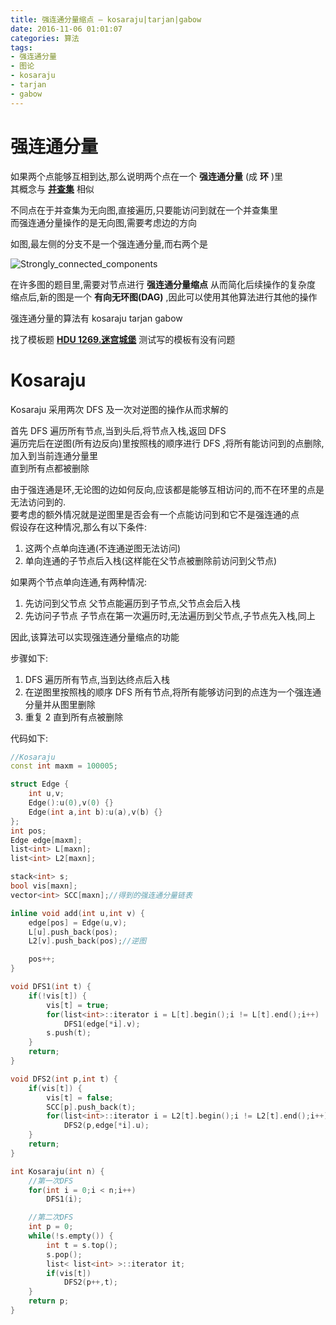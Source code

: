 ```yaml
---
title: 强连通分量缩点 — kosaraju|tarjan|gabow
date: 2016-11-06 01:01:07
categories: 算法
tags:
- 强连通分量
- 图论
- kosaraju
- tarjan
- gabow
---
```

# 强连通分量
如果两个点能够互相到达,那么说明两个点在一个 **强连通分量** (成 **环** )里  
其概念与 [**并查集**](/post/Algorithm/Union_Find.html) 相似  

不同点在于并查集为无向图,直接遍历,只要能访问到就在一个并查集里  
而强连通分量操作的是无向图,需要考虑边的方向  

如图,最左侧的分支不是一个强连通分量,而右两个是  

![Strongly_connected_components](/post/img/strongly_connected_components_1.png)

在许多图的题目里,需要对节点进行 **强连通分量缩点** 从而简化后续操作的复杂度  
缩点后,新的图是一个 **有向无环图(DAG)** ,因此可以使用其他算法进行其他的操作  

强连通分量的算法有 kosaraju tarjan gabow  

找了模板题 [**HDU 1269.迷宫城堡**](/post/HDU/1269.html) 测试写的模板有没有问题

<!--more-->

# Kosaraju
Kosaraju 采用两次 DFS 及一次对逆图的操作从而求解的   

首先 DFS 遍历所有节点,当到头后,将节点入栈,返回 DFS  
遍历完后在逆图(所有边反向)里按照栈的顺序进行 DFS ,将所有能访问到的点删除,加入到当前连通分量里  
直到所有点都被删除  

由于强连通是环,无论图的边如何反向,应该都是能够互相访问的,而不在环里的点是无法访问到的.  
要考虑的额外情况就是逆图里是否会有一个点能访问到和它不是强连通的点  
假设存在这种情况,那么有以下条件:
1. 这两个点单向连通(不连通逆图无法访问)
2. 单向连通的子节点后入栈(这样能在父节点被删除前访问到父节点)

如果两个节点单向连通,有两种情况: 
 1. 先访问到父节点
  父节点能遍历到子节点,父节点会后入栈
 2. 先访问子节点
  子节点在第一次遍历时,无法遍历到父节点,子节点先入栈,同上 

因此,该算法可以实现强连通分量缩点的功能  

步骤如下:
1. DFS 遍历所有节点,当到达终点后入栈
2. 在逆图里按照栈的顺序 DFS 所有节点,将所有能够访问到的点连为一个强连通分量并从图里删除
3. 重复 2 直到所有点被删除  

代码如下:

```cpp Kosaraju
//Kosaraju
const int maxm = 100005;

struct Edge {
	int u,v;
	Edge():u(0),v(0) {}
	Edge(int a,int b):u(a),v(b) {}
};
int pos;
Edge edge[maxm];
list<int> L[maxn];
list<int> L2[maxn];

stack<int> s;
bool vis[maxn];
vector<int> SCC[maxn];//得到的强连通分量链表

inline void add(int u,int v) {
	edge[pos] = Edge(u,v);
	L[u].push_back(pos);
	L2[v].push_back(pos);//逆图

	pos++;
}

void DFS1(int t) {
	if(!vis[t]) {
		vis[t] = true;
		for(list<int>::iterator i = L[t].begin();i != L[t].end();i++)
			DFS1(edge[*i].v);
		s.push(t);
	}
	return;
}

void DFS2(int p,int t) {
	if(vis[t]) {
		vis[t] = false;
		SCC[p].push_back(t);
		for(list<int>::iterator i = L2[t].begin();i != L2[t].end();i++)
			DFS2(p,edge[*i].u);
	}
	return;
}

int Kosaraju(int n) {
	//第一次DFS
	for(int i = 0;i < n;i++)
		DFS1(i);

	//第二次DFS
	int p = 0;
	while(!s.empty()) {
		int t = s.top();
		s.pop();
		list< list<int> >::iterator it;
		if(vis[t])
			DFS2(p++,t);
	}
	return p;
}
```